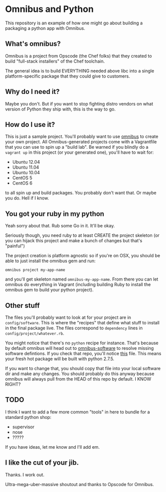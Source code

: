 # Omnibus and Python
This repository is an example of how one might go about building a packaging a python app with Omnibus.

## What's omnibus?
Omnibus is a project from Opscode (the Chef folks) that they created to build "full-stack installers" of the Chef toolchain.

The general idea is to build EVERYTHING needed above libc into a single platform-specific package that they could give to customers.

## Why do I need it?
Maybe you don't. But if you want to stop fighting distro vendors on what version of Python they ship with, this is the way to go.

## How do I use it?
This is just a sample project. You'll probably want to use [omnibus](https://github.com/opscode/omnibus-ruby) to create your own project.
All Omnibus-generated projects come with a Vagrantfile that you can use to spin up a "build lab". Be warned if you blindly do a `vagrant up` in this project (or your generated one), you'll have to wait for:

- Ubuntu 12.04
- Ubuntu 11.04
- Ubuntu 10.04
- CentOS 5
- CentOS 6

to all spin up and build packages. You probably don't want that. Or maybe you do. Hell if I know.

## You got your ruby in my python
Yeah sorry about that. Rub some Go in it. It'll be okay.

Seriously though, you need ruby to at least CREATE the project skeleton (or you can hijack this project and make a bunch of changes but that's "painful")

The project creation is platform agnostic so if you're on OSX, you should be able to just install the omnibus gem and run:

`omnibus project my-app-name`

and you'll get skeleton named `omnibus-my-app-name`. From there you can let omnibus do everything in Vagrant (including building Ruby to install the omnibus gem to build your python project).

## Other stuff
The files you'll probably want to look at for your project are in `config/software`. This is where the "recipes" that define what stuff to install in the final package live. The files correspond to `dependency` lines in `config/project/whatever.rb`. 

You might notice that there's no `python` recipe for instance. That's because by default omnibus will head out to [omnibus-software](https://github.com/opscode/omnibus-software) to resolve missing software defintions. If you check that repo, you'll notice [this](https://github.com/opscode/omnibus-software/blob/master/config/software/python.rb) file. This means your fresh hot package will be built with python 2.7.5. 

If you want to change that, you should copy that file into your local software dir and make any changes. You should probably do this anyway because omnibus will always pull from the HEAD of this repo by default. I KNOW RIGHT?

## TODO
I think I want to add a few more common "tools" in here to bundle for a standard python shop:

- supervisor
- nose
- ?????

If you have ideas, let me know and I'll add em.

## I like the cut of your jib.
Thanks. I work out.

Ultra-mega-uber-massive shoutout and thanks to Opscode for Omnibus.
